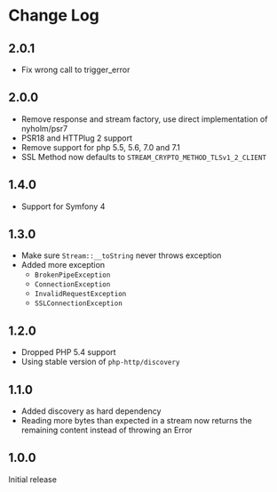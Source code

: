 # Change Log

## 2.0.1

 * Fix wrong call to trigger_error

## 2.0.0

 * Remove response and stream factory, use direct implementation of nyholm/psr7
 * PSR18 and HTTPlug 2 support
 * Remove support for php 5.5, 5.6, 7.0 and 7.1
 * SSL Method now defaults to `STREAM_CRYPTO_METHOD_TLSv1_2_CLIENT`

## 1.4.0

 * Support for Symfony 4

## 1.3.0

 * Make sure `Stream::__toString` never throws exception
 * Added more exception
   * `BrokenPipeException`
   * `ConnectionException`
   * `InvalidRequestException`
   * `SSLConnectionException`

## 1.2.0

 * Dropped PHP 5.4 support
 * Using stable version of `php-http/discovery`

## 1.1.0

 * Added discovery as hard dependency
 * Reading more bytes than expected in a stream now returns the remaining content instead of throwing an Error

## 1.0.0

Initial release

